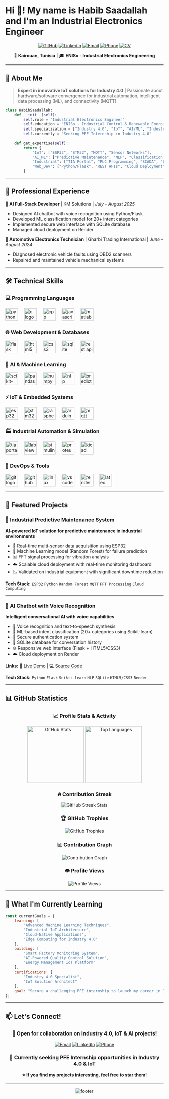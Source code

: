 # Hi 👋! My name is Habib Saadallah and I'm an Industrial Electronics Engineer

<div align="center">

[![GitHub](https://img.shields.io/badge/GitHub-Hbib316-181717?style=for-the-badge&logo=github)](https://github.com/Hbib316)
[![LinkedIn](https://img.shields.io/badge/LinkedIn-habib--saadallah-0077B5?style=for-the-badge&logo=linkedin)](https://www.linkedin.com/in/habib-saadallah-669664260)
[![Email](https://img.shields.io/badge/Email-habibsaadallah2@gmail.com-D14836?style=for-the-badge&logo=gmail&logoColor=white)](mailto:habibsaadallah2@gmail.com)
[![Phone](https://img.shields.io/badge/Phone-%2B216%2022869802-25D366?style=for-the-badge&logo=whatsapp&logoColor=white)](tel:+21622869802)
[![CV](https://img.shields.io/badge/📄_Download_My_CV-4285F4?style=for-the-badge&logo=googledrive&logoColor=white)](https://github.com/Hbib316/Hbib316/blob/main/cv_en.pdf)

📍 **Kairouan, Tunisia** | 🎓 **ENISo - Industrial Electronics Engineering**

</div>

---

## 🚀 About Me

> **Expert in innovative IoT solutions for Industry 4.0** | Passionate about hardware/software convergence for industrial automation, intelligent data processing (ML), and connectivity (MQTT)

```python
class HabibSaadallah:
    def __init__(self):
        self.role = "Industrial Electronics Engineer"
        self.education = "ENISo - Industrial Control & Renewable Energies"
        self.specialization = ["Industry 4.0", "IoT", "AI/ML", "Industrial Automation"]
        self.currently = "Seeking PFE Internship in Industry 4.0"
        
    def get_expertise(self):
        return {
            "IoT": ["ESP32", "STM32", "MQTT", "Sensor Networks"],
            "AI_ML": ["Predictive Maintenance", "NLP", "Classification Models"],
            "Industrial": ["TIA Portal", "PLC Programming", "SCADA", "LabVIEW"],
            "Web_Dev": ["Python/Flask", "REST APIs", "Cloud Deployment"]
        }
```

---

## 💼 Professional Experience

**🤖 AI Full-Stack Developer** | KM Solutions | *July - August 2025*
- Designed AI chatbot with voice recognition using Python/Flask
- Developed ML classification model for 20+ intent categories
- Implemented secure web interface with SQLite database
- Managed cloud deployment on Render

**🔧 Automotive Electronics Technician** | Gharbi Trading International | *June - August 2024*
- Diagnosed electronic vehicle faults using OBD2 scanners
- Repaired and maintained vehicle mechanical systems

---

## 🛠️ Technical Skills

### 💻 Programming Languages
<div align="left">
  <img src="https://cdn.jsdelivr.net/gh/devicons/devicon/icons/python/python-original.svg" height="40" alt="python logo" title="Python" />
  <img width="12" />
  <img src="https://cdn.jsdelivr.net/gh/devicons/devicon/icons/c/c-original.svg" height="40" alt="c logo" title="C" />
  <img width="12" />
  <img src="https://cdn.jsdelivr.net/gh/devicons/devicon/icons/cplusplus/cplusplus-original.svg" height="40" alt="cpp logo" title="C++" />
  <img width="12" />
  <img src="https://cdn.jsdelivr.net/gh/devicons/devicon/icons/javascript/javascript-original.svg" height="40" alt="javascript logo" title="JavaScript" />
  <img width="12" />
  <img src="https://cdn.jsdelivr.net/gh/devicons/devicon/icons/matlab/matlab-original.svg" height="40" alt="matlab logo" title="MATLAB" />
</div>

### 🌐 Web Development & Databases
<div align="left">
  <img src="https://cdn.jsdelivr.net/gh/devicons/devicon/icons/flask/flask-original.svg" height="40" alt="flask logo" title="Flask" />
  <img width="12" />
  <img src="https://cdn.jsdelivr.net/gh/devicons/devicon/icons/html5/html5-original.svg" height="40" alt="html5 logo" title="HTML5" />
  <img width="12" />
  <img src="https://cdn.jsdelivr.net/gh/devicons/devicon/icons/css3/css3-original.svg" height="40" alt="css3 logo" title="CSS3" />
  <img width="12" />
  <img src="https://cdn.jsdelivr.net/gh/devicons/devicon/icons/sqlite/sqlite-original.svg" height="40" alt="sqlite logo" title="SQLite" />
  <img width="12" />
  <img src="https://img.shields.io/badge/REST_API-009688?style=flat&logo=fastapi&logoColor=white" height="40" alt="rest api" title="REST API" />
</div>

### 🤖 AI & Machine Learning
<div align="left">
  <img src="https://cdn.jsdelivr.net/gh/devicons/devicon/icons/scikitlearn/scikitlearn-original.svg" height="40" alt="scikit-learn logo" title="Scikit-learn" />
  <img width="12" />
  <img src="https://cdn.jsdelivr.net/gh/devicons/devicon/icons/pandas/pandas-original.svg" height="40" alt="pandas logo" title="Pandas" />
  <img width="12" />
  <img src="https://cdn.jsdelivr.net/gh/devicons/devicon/icons/numpy/numpy-original.svg" height="40" alt="numpy logo" title="NumPy" />
  <img width="12" />
  <img src="https://img.shields.io/badge/NLP-FF6F00?style=flat&logo=ai&logoColor=white" height="40" alt="nlp" title="Natural Language Processing" />
  <img width="12" />
  <img src="https://img.shields.io/badge/Predictive_Maintenance-4CAF50?style=flat&logo=ai&logoColor=white" height="40" alt="predictive maintenance" title="Predictive Maintenance" />
</div>

### ⚡ IoT & Embedded Systems
<div align="left">
  <img src="https://img.shields.io/badge/ESP32-E7352C?style=flat&logo=espressif&logoColor=white" height="40" alt="esp32 logo" title="ESP32" />
  <img width="12" />
  <img src="https://img.shields.io/badge/STM32-03234B?style=flat&logo=stmicroelectronics&logoColor=white" height="40" alt="stm32 logo" title="STM32" />
  <img width="12" />
  <img src="https://cdn.jsdelivr.net/gh/devicons/devicon/icons/raspberrypi/raspberrypi-original.svg" height="40" alt="raspberry pi logo" title="Raspberry Pi" />
  <img width="12" />
  <img src="https://cdn.jsdelivr.net/gh/devicons/devicon/icons/arduino/arduino-original.svg" height="40" alt="arduino logo" title="Arduino" />
  <img width="12" />
  <img src="https://img.shields.io/badge/MQTT-660066?style=flat&logo=mqtt&logoColor=white" height="40" alt="mqtt" title="MQTT Protocol" />
</div>

### 🏭 Industrial Automation & Simulation
<div align="left">
  <img src="https://img.shields.io/badge/TIA_Portal-009999?style=flat&logo=siemens&logoColor=white" height="40" alt="tia portal" title="TIA Portal" />
  <img width="12" />
  <img src="https://img.shields.io/badge/LabVIEW-FFDB00?style=flat&logo=labview&logoColor=black" height="40" alt="labview" title="LabVIEW" />
  <img width="12" />
  <img src="https://img.shields.io/badge/Simulink-0076A8?style=flat&logo=mathworks&logoColor=white" height="40" alt="simulink" title="MATLAB Simulink" />
  <img width="12" />
  <img src="https://img.shields.io/badge/Proteus-1E5C8F?style=flat&logo=proteus&logoColor=white" height="40" alt="proteus" title="Proteus" />
  <img width="12" />
  <img src="https://img.shields.io/badge/KiCad-314CB0?style=flat&logo=kicad&logoColor=white" height="40" alt="kicad" title="KiCad" />
</div>

### 🔧 DevOps & Tools
<div align="left">
  <img src="https://cdn.jsdelivr.net/gh/devicons/devicon/icons/git/git-original.svg" height="40" alt="git logo" title="Git" />
  <img width="12" />
  <img src="https://cdn.jsdelivr.net/gh/devicons/devicon/icons/github/github-original.svg" height="40" alt="github logo" title="GitHub" />
  <img width="12" />
  <img src="https://cdn.jsdelivr.net/gh/devicons/devicon/icons/linux/linux-original.svg" height="40" alt="linux logo" title="Linux" />
  <img width="12" />
  <img src="https://cdn.jsdelivr.net/gh/devicons/devicon/icons/vscode/vscode-original.svg" height="40" alt="vscode logo" title="VS Code" />
  <img width="12" />
  <img src="https://img.shields.io/badge/Render-46E3B7?style=flat&logo=render&logoColor=white" height="40" alt="render" title="Render" />
  <img width="12" />
  <img src="https://cdn.jsdelivr.net/gh/devicons/devicon/icons/latex/latex-original.svg" height="40" alt="latex logo" title="LaTeX" />
</div>

---

## 🎯 Featured Projects

### 🔮 Industrial Predictive Maintenance System
**AI-powered IoT solution for predictive maintenance in industrial environments**

- 📡 Real-time multi-sensor data acquisition using ESP32
- 🧠 Machine Learning model (Random Forest) for failure prediction
- 📊 FFT signal processing for vibration analysis
- ☁️ Scalable cloud deployment with real-time monitoring dashboard
- 📉 Validated on industrial equipment with significant downtime reduction

**Tech Stack:** `ESP32` `Python` `Random Forest` `MQTT` `FFT Processing` `Cloud Computing`

---

### 🤖 AI Chatbot with Voice Recognition
**Intelligent conversational AI with voice capabilities**

- 🎤 Voice recognition and text-to-speech synthesis
- 🧠 ML-based intent classification (20+ categories using Scikit-learn)
- 🔐 Secure authentication system
- 💾 SQLite database for conversation history
- 🌐 Responsive web interface (Flask + HTML5/CSS3)
- ☁️ Cloud deployment on Render

**Links:** 🚀 [Live Demo](#) | 💻 [Source Code](#)

**Tech Stack:** `Python` `Flask` `Scikit-learn` `NLP` `SQLite` `HTML5/CSS3` `Render`

---

## 📊 GitHub Statistics

<div align="center">
  
### 📈 Profile Stats & Activity
  
<img src="https://github-readme-stats.vercel.app/api?username=Hbib316&show_icons=true&theme=tokyonight&hide_border=true&include_all_commits=true&count_private=true&rank_icon=github" height="180" alt="GitHub Stats" />
<img src="https://github-readme-stats.vercel.app/api/top-langs?username=Hbib316&layout=compact&theme=tokyonight&hide_border=true&langs_count=8&card_width=320" height="180" alt="Top Languages" />

### 🔥 Contribution Streak

<img src="https://github-readme-streak-stats.herokuapp.com/?user=Hbib316&theme=tokyonight&hide_border=true&stroke=0000&ring=3B82F6&fire=F59E0B&currStreakLabel=3B82F6" alt="GitHub Streak Stats" />

### 🏆 GitHub Trophies

<img src="https://github-profile-trophy.vercel.app/?username=Hbib316&theme=tokyonight&no-frame=true&no-bg=false&margin-w=4&row=1&column=7" alt="GitHub Trophies" />

### 📊 Contribution Graph

<img src="https://github-readme-activity-graph.vercel.app/graph?username=Hbib316&theme=tokyo-night&hide_border=true&area=true" alt="Contribution Graph" />

### 👁️ Profile Views

<img src="https://komarev.com/ghpvc/?username=Hbib316&style=for-the-badge&color=3B82F6" alt="Profile Views" />

</div>

---

## 🌟 What I'm Currently Learning

```javascript
const currentGoals = {
    learning: [
        "Advanced Machine Learning Techniques",
        "Industrial IoT Architecture",
        "Cloud-Native Applications",
        "Edge Computing for Industry 4.0"
    ],
    building: [
        "Smart Factory Monitoring System",
        "AI-Powered Quality Control Solution",
        "Energy Management IoT Platform"
    ],
    certifications: [
        "Industry 4.0 Specialist",
        "IoT Solution Architect"
    ],
    goal: "Secure a challenging PFE internship to launch my career in Industry 4.0! 🚀"
};
```

---

## 📫 Let's Connect!

<div align="center">

### 💬 Open for collaboration on Industry 4.0, IoT & AI projects!

[![Email](https://img.shields.io/badge/📧_Email-habibsaadallah2@gmail.com-D14836?style=for-the-badge&logo=gmail&logoColor=white)](mailto:habibsaadallah2@gmail.com)
[![LinkedIn](https://img.shields.io/badge/💼_LinkedIn-Connect-0077B5?style=for-the-badge&logo=linkedin&logoColor=white)](https://www.linkedin.com/in/habib-saadallah-669664260)
[![Phone](https://img.shields.io/badge/📱_Phone-+216_22_869_802-25D366?style=for-the-badge&logo=whatsapp&logoColor=white)](tel:+21622869802)

### 🎯 Currently seeking PFE Internship opportunities in Industry 4.0 & IoT

**⭐ If you find my projects interesting, feel free to star them!**

</div>

---

<div align="center">
  <img src="https://capsule-render.vercel.app/api?type=waving&color=gradient&customColorList=6,11,20&height=120&section=footer&text=Thanks%20for%20visiting!&fontSize=30&fontAlignY=70&animation=twinkling" alt="footer" />
</div>
